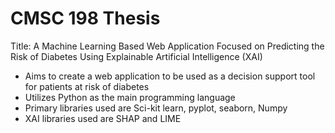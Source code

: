 # CMSC 198 Thesis
Title: A Machine Learning Based Web Application Focused on Predicting the Risk of Diabetes Using Explainable Artificial Intelligence (XAI)

- Aims to create a web application to be used as a decision support tool for patients at risk of diabetes
- Utilizes Python as the main programming language
- Primary libraries used are Sci-kit learn, pyplot, seaborn, Numpy
- XAI libraries used are SHAP and LIME
